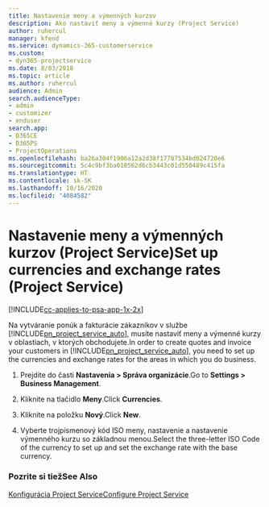 ```yaml
---
title: Nastavenie meny a výmenných kurzov
description: Ako nastaviť meny a výmenné kurzy (Project Service)
author: ruhercul
manager: kfend
ms.service: dynamics-365-customerservice
ms.custom:
- dyn365-projectservice
ms.date: 8/03/2018
ms.topic: article
ms.author: ruhercul
audience: Admin
search.audienceType:
- admin
- customizer
- enduser
search.app:
- D365CE
- D365PS
- ProjectOperations
ms.openlocfilehash: ba26a304f1906a12a2d38f17787534bd024720e6
ms.sourcegitcommit: 5c4c9bf3ba018562d6cb3443c01d550489c415fa
ms.translationtype: HT
ms.contentlocale: sk-SK
ms.lasthandoff: 10/16/2020
ms.locfileid: "4084582"
---
```

# <a name="set-up-currencies-and-exchange-rates-project-service"></a><span data-ttu-id="72e71-103">Nastavenie meny a výmenných kurzov (Project Service)</span><span class="sxs-lookup"><span data-stu-id="72e71-103">Set up currencies and exchange rates (Project Service)</span></span>

[!INCLUDE[cc-applies-to-psa-app-1x-2x](../includes/cc-applies-to-psa-app-1x-2x.md)]

<span data-ttu-id="72e71-104">Na vytváranie ponúk a fakturácie zákazníkov v službe [!INCLUDE[pn_project_service_auto](../includes/pn-project-service-auto.md)], musíte nastaviť meny a výmenné kurzy v oblastiach, v ktorých obchodujete.</span><span class="sxs-lookup"><span data-stu-id="72e71-104">In order to create quotes and invoice your customers in [!INCLUDE[pn_project_service_auto](../includes/pn-project-service-auto.md)], you need to set up the currencies and exchange rates for the areas in which you do business.</span></span>  
  
1.  <span data-ttu-id="72e71-105">Prejdite do časti **Nastavenia > Správa organizácie**.</span><span class="sxs-lookup"><span data-stu-id="72e71-105">Go to **Settings > Business Management**.</span></span>  
  
2.  <span data-ttu-id="72e71-106">Kliknite na tlačidlo **Meny**.</span><span class="sxs-lookup"><span data-stu-id="72e71-106">Click **Currencies**.</span></span>  
  
3.  <span data-ttu-id="72e71-107">Kliknite na položku **Nový**.</span><span class="sxs-lookup"><span data-stu-id="72e71-107">Click **New**.</span></span>  
  
4.  <span data-ttu-id="72e71-108">Vyberte trojpísmenový kód ISO meny, nastavenie a nastavenie výmenného kurzu so základnou menou.</span><span class="sxs-lookup"><span data-stu-id="72e71-108">Select the three-letter ISO Code of the currency to set up and set the exchange rate with the base currency.</span></span>  
  
### <a name="see-also"></a><span data-ttu-id="72e71-109">Pozrite si tiež</span><span class="sxs-lookup"><span data-stu-id="72e71-109">See Also</span></span>  
 [<span data-ttu-id="72e71-110">Konfigurácia Project Service</span><span class="sxs-lookup"><span data-stu-id="72e71-110">Configure Project Service</span></span>](../psa/configure.md)
